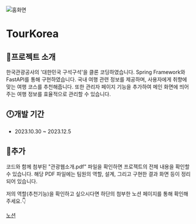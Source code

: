 ![홈화면](https://github.com/moonsae/Travel-Website/blob/main/%EC%8A%A4%ED%81%AC%EB%A6%B0%EC%83%B7%202024-03-18%20182634.png)

# TourKorea

## 💬프로젝트 소개
한국관광공사의 '대한민국 구석구석'을 클론 코딩하였습니다. Spring Framework와 FastAPI를 통해 구현하였습니다.
국내 여행 관련 정보를 제공하며, 사용자에게 취향에 맞는 여행 코스를 추천해줍니다. 또한 관리자 페이지 기능을 추가하여 메인 화면에 띄어주는 여행 정보를 효율적으로 관리할 수 있습니다.

## 🕛개발 기간
- 2023.10.30 ~ 2023.12.5

## 💫추가
코드와 함께 첨부된 "관광웹소개.pdf" 파일을 확인하면 프로젝트의 전체 내용을 확인할 수 있습니다. 해당 PDF 파일에는 팀원의 역할, 설계, 그리고 구현한 결과 화면 등이 정리되어 있습니다.


저의 역할(추천기능)을 확인하고 싶으시다면 하단의 첨부한 노션 페이지를 통해 확인해주세요.👇

[노션](https://mesquite-comfort-8a8.notion.site/TourKorea-b1d58e1c7f33460fbb8242b6d4ba1447?pvs=4)
